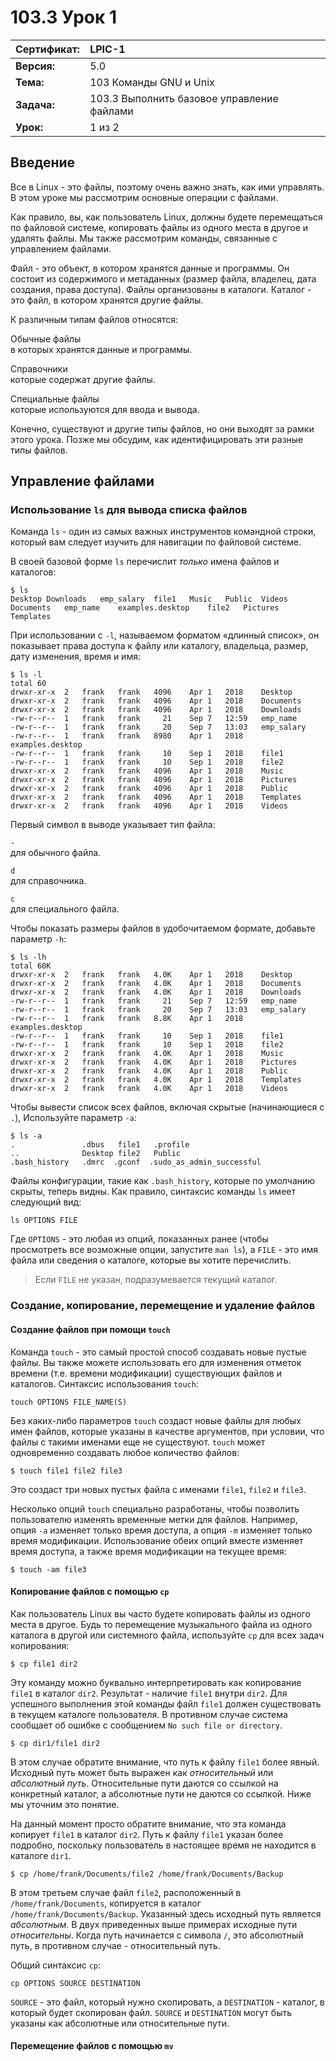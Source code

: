 # 103.3 Урок 1

| **Сертификат:** | LPIC-1                                    |
|:----------------|:------------------------------------------|
| **Версия:**     | 5.0                                       |
| **Тема:**       | 103 Команды GNU и Unix                    |
| **Задача:**     | 103.3 Выполнить базовое управление файлами |
| **Урок:**       | 1 из 2                                    |


## Введение

Все в Linux - это файлы, поэтому очень важно знать, как ими управлять. В этом уроке мы рассмотрим основные операции с файлами.

Как правило, вы, как пользователь Linux, должны будете перемещаться по файловой системе, копировать файлы из одного места в другое и удалять файлы. Мы также рассмотрим команды, связанные с управлением файлами. 

Файл - это объект, в котором хранятся данные и программы. Он состоит из содержимого и метаданных (размер файла, владелец, дата создания, права доступа). Файлы организованы в каталоги. Каталог - это файл, в котором хранятся другие файлы. 

К различным типам файлов относятся: 

Обычные файлы  
в которых хранятся данные и программы. 

Справочники  
которые содержат другие файлы. 

Специальные файлы  
которые используются для ввода и вывода. 

Конечно, существуют и другие типы файлов, но они выходят за рамки этого урока. Позже мы обсудим, как идентифицировать эти разные типы файлов.


## Управление файлами

### Использование `ls` для вывода списка файлов

Команда `ls` - один из самых важных инструментов командной строки, который вам следует изучить для навигации по файловой системе. 

В своей базовой форме `ls` перечислит *только* имена файлов и каталогов:

```console
$ ls
Desktop Downloads   emp_salary  file1   Music   Public  Videos
Documents   emp_name    examples.desktop    file2   Pictures    Templates
```

При использовании с `-l`, называемом форматом «длинный список», он показывает права доступа к файлу или каталогу, владельца, размер, дату изменения, время и имя:

```console
$ ls -l
total 60
drwxr-xr-x  2   frank   frank   4096    Apr 1   2018    Desktop
drwxr-xr-x  2   frank   frank   4096    Apr 1   2018    Documents
drwxr-xr-x  2   frank   frank   4096    Apr 1   2018    Downloads
-rw-r--r--  1   frank   frank     21    Sep 7   12:59   emp_name
-rw-r--r--  1   frank   frank     20    Sep 7   13:03   emp_salary
-rw-r--r--  1   frank   frank   8980    Apr 1   2018    examples.desktop
-rw-r--r--  1   frank   frank     10    Sep 1   2018    file1
-rw-r--r--  1   frank   frank     10    Sep 1   2018    file2
drwxr-xr-x  2   frank   frank   4096    Apr 1   2018    Music
drwxr-xr-x  2   frank   frank   4096    Apr 1   2018    Pictures
drwxr-xr-x  2   frank   frank   4096    Apr 1   2018    Public
drwxr-xr-x  2   frank   frank   4096    Apr 1   2018    Templates
drwxr-xr-x  2   frank   frank   4096    Apr 1   2018    Videos
```

Первый символ в выводе указывает тип файла: 

`-`  
для обычного файла.  

`d`  
для справочника. 

`c`  
для специального файла. 

Чтобы показать размеры файлов в удобочитаемом формате, добавьте параметр `-h`:

```console
$ ls -lh
total 60K
drwxr-xr-x  2   frank   frank   4.0K    Apr 1   2018    Desktop
drwxr-xr-x  2   frank   frank   4.0K    Apr 1   2018    Documents
drwxr-xr-x  2   frank   frank   4.0K    Apr 1   2018    Downloads
-rw-r--r--  1   frank   frank     21    Sep 7   12:59   emp_name
-rw-r--r--  1   frank   frank     20    Sep 7   13:03   emp_salary
-rw-r--r--  1   frank   frank   8.8K    Apr 1   2018    examples.desktop
-rw-r--r--  1   frank   frank     10    Sep 1   2018    file1
-rw-r--r--  1   frank   frank     10    Sep 1   2018    file2
drwxr-xr-x  2   frank   frank   4.0K    Apr 1   2018    Music
drwxr-xr-x  2   frank   frank   4.0K    Apr 1   2018    Pictures
drwxr-xr-x  2   frank   frank   4.0K    Apr 1   2018    Public
drwxr-xr-x  2   frank   frank   4.0K    Apr 1   2018    Templates
drwxr-xr-x  2   frank   frank   4.0K    Apr 1   2018    Videos
```

Чтобы вывести список всех файлов, включая скрытые (начинающиеся с `.`), Используйте параметр `-a`:

```console
$ ls -a
.               .dbus   file1   .profile
..              Desktop file2   Public
.bash_history   .dmrc  .gconf  .sudo_as_admin_successful
```

Файлы конфигурации, такие как `.bash_history`, которые по умолчанию скрыты, теперь видны. Как правило, синтаксис команды `ls` имеет следующий вид:

```console
ls OPTIONS FILE
```

Где `OPTIONS` - это любая из опций, показанных ранее (чтобы просмотреть все возможные опции, запустите `man ls`), а `FILE` - это имя файла или сведения о каталоге, которые вы хотите перечислить.

>Если `FILE` не указан, подразумевается текущий каталог.

### Создание, копирование, перемещение и удаление файлов

#### Создание файлов при помощи `touch`

Команда `touch` - это самый простой способ создавать новые пустые файлы. Вы также можете использовать его для изменения отметок времени (т.е. времени модификации) существующих файлов и каталогов. Синтаксис использования `touch`:

```console
touch OPTIONS FILE_NAME(S)
```

Без каких-либо параметров `touch` создаст новые файлы для любых имен файлов, которые указаны в качестве аргументов, при условии, что файлы с такими именами еще не существуют. `touch` может одновременно создавать любое количество файлов:

```console
$ touch file1 file2 file3
```

Это создаст три новых пустых файла с именами `file1`, `file2` и `file3`. 

Несколько опций `touch` специально разработаны, чтобы позволить пользователю изменять временные метки для файлов. Например, опция `-a` изменяет только время доступа, а опция `-m` изменяет только время модификации. Использование обеих опций вместе изменяет время доступа, а также время модификации на текущее время:

```console
$ touch -am file3
```


#### Копирование файлов с помощью `cp`

Как пользователь Linux вы часто будете копировать файлы из одного места в другое. Будь то перемещение музыкального файла из одного каталога в другой или системного файла, используйте `cp` для всех задач копирования:

```console
$ cp file1 dir2
```

Эту команду можно буквально интерпретировать как копирование `file1` в каталог `dir2`. Результат - наличие `file1` внутри `dir2`. Для успешного выполнения этой команды файл `file1` должен существовать в текущем каталоге пользователя. В противном случае система сообщает об ошибке с сообщением `No such file or directory`.

```console
$ cp dir1/file1 dir2
```

В этом случае обратите внимание, что путь к файлу `file1` более явный. Исходный путь может быть выражен как *относительный* или *абсолютный путь*. Относительные пути даются со ссылкой на конкретный каталог, а абсолютные пути не даются со ссылкой. Ниже мы уточним это понятие. 

На данный момент просто обратите внимание, что эта команда копирует `file1` в каталог `dir2`. Путь к файлу `file1` указан более подробно, поскольку пользователь в настоящее время не находится в каталоге `dir1`.

```console
$ cp /home/frank/Documents/file2 /home/frank/Documents/Backup
```

В этом третьем случае файл `file2`, расположенный в `/home/frank/Documents`, копируется в каталог `/home/frank/Documents/Backup`. Указанный здесь исходный путь является *абсолютным*. В двух приведенных выше примерах исходные пути *относительны*. Когда путь начинается с символа `/`, это абсолютный путь, в противном случае - относительный путь. 

Общий синтаксис `cp`:

```console
cp OPTIONS SOURCE DESTINATION
```

`SOURCE` - это файл, который нужно скопировать, а `DESTINATION` - каталог, в который будет скопирован файл. `SOURCE` и `DESTINATION` могут быть указаны как абсолютные или относительные пути.


#### Перемещение файлов с помощью `mv`

